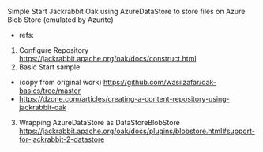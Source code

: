 Simple Start Jackrabbit Oak using AzureDataStore to store files on Azure Blob Store (emulated by Azurite)
* refs:
1. Configure Repository https://jackrabbit.apache.org/oak/docs/construct.html
2. Basic Start sample 
* (copy from original work) https://github.com/wasilzafar/oak-basics/tree/master
* https://dzone.com/articles/creating-a-content-repository-using-jackrabbit-oak
3. Wrapping AzureDataStore as DataStoreBlobStore
https://jackrabbit.apache.org/oak/docs/plugins/blobstore.html#support-for-jackrabbit-2-datastore
